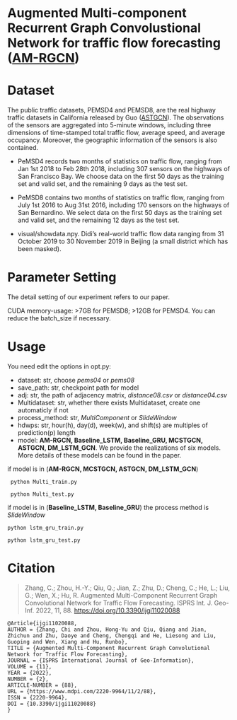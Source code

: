 # Augmented Multi-component Recurrent Graph Convolustional Network for traffic flow forecasting ([AM-RGCN](https://www.mdpi.com/2220-9964/11/2/88))

# Dataset
The public traffic datasets, PEMSD4 and PEMSD8, are the real highway traffic datasets in California released by Guo ([ASTGCN](https://github.com/wanhuaiyu/ASTGCN/blob/master/papers/2019%20AAAI_Attention%20Based%20Spatial-Temporal%20Graph%20Convolutional%20Networks%20for%20Traffic%20Flow%20Forecasting.pdf)). 
The observations of the sensors are aggregated into 5-minute windows, including three dimensions of time-stamped total traffic flow, average speed, and average occupancy. 
Moreover, the geographic information of the sensors is also contained. 

- PeMSD4 records two months of statistics on traffic flow, ranging from Jan 1st 2018 to Feb 28th 2018, including 307 sensors on the highways of San Francisco Bay.
We choose data on the first 50 days as the training set and valid set, and the remaining 9 days as the test set. 
- PeMSD8 contains two months of statistics on traffic flow, ranging from July 1st 2016 to Aug 31st 2016, including 170 sensors on the highways of San Bernardino. 
We select data on the first 50 days as the training set and valid set, and the remaining 12 days as the test set. 

- visual/showdata.npy. Didi’s real-world traffic flow data ranging from 31 October 2019 to 30 November 2019 in Beijing (a small district which has been masked).

# Parameter Setting
The detail setting of our experiment refers to our paper. 


CUDA memory-usage: >7GB for PEMSD8; >12GB for PEMSD4. You can reduce the batch_size if necessary.


# Usage
You need edit the options in opt.py:
 - dataset: str, choose *pems04* or *pems08*
 - save_path: str, checkpoint path for model
 - adj: str, the path of adjacency matrix, *distance08.csv* or *distance04.csv*
 - Multidataset: str,  whether there exists Multidataset, create one automaticly if not
 - process_method: str, *MultiComponent* or *SlideWindow*
 - hdwps: str, hour(h), day(d), week(w), and shift(s) are multiples of prediction(p) length
 - model:  **AM-RGCN, Baseline_LSTM, Baseline_GRU, MCSTGCN, ASTGCN, DM_LSTM_GCN**. We provide the realizations of six models. More details of these models can be found in the paper.
 
 if model is in (**AM-RGCN, MCSTGCN, ASTGCN, DM_LSTM_GCN**)
 
```
 python Multi_train.py
 
 python Multi_test.py
```

 if model is in (**Baseline_LSTM, Baseline_GRU**) the process method is *SlideWindow*
 ```
 python lstm_gru_train.py
 
 python lstm_gru_test.py
 ```
 
 # Citation
> Zhang, C.; Zhou, H.-Y.; Qiu, Q.; Jian, Z.; Zhu, D.; Cheng, C.; He, L.; Liu, G.; Wen, X.; Hu, R. Augmented Multi-Component Recurrent Graph Convolutional Network for Traffic Flow Forecasting. ISPRS Int. J. Geo-Inf. 2022, 11, 88. https://doi.org/10.3390/ijgi11020088

 ```
 @Article{ijgi11020088,
AUTHOR = {Zhang, Chi and Zhou, Hong-Yu and Qiu, Qiang and Jian, Zhichun and Zhu, Daoye and Cheng, Chengqi and He, Liesong and Liu, Guoping and Wen, Xiang and Hu, Runbo},
TITLE = {Augmented Multi-Component Recurrent Graph Convolutional Network for Traffic Flow Forecasting},
JOURNAL = {ISPRS International Journal of Geo-Information},
VOLUME = {11},
YEAR = {2022},
NUMBER = {2},
ARTICLE-NUMBER = {88},
URL = {https://www.mdpi.com/2220-9964/11/2/88},
ISSN = {2220-9964},
DOI = {10.3390/ijgi11020088}
}
 ```
